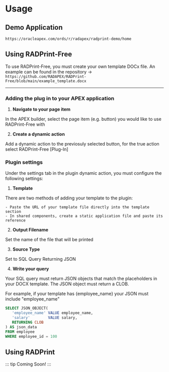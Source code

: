 # Usage

## Demo Application

`https://oracleapex.com/ords/r/radapex/radprint-demo/home`

## Using RADPrint-Free

To use RADPrint-Free, you must create your own template DOCx file. An example can be found in the repository -> `https://github.com/RADAPEX/RADPrint-Free/blob/main/example_template.docx`

---

### Adding the plug in to your APEX application

1. **Navigate to your page item**

In the APEX builder, select the page item (e.g. button) you would like to use RADPrint-Free with

2. **Create a dynamic action**

Add a dynamic action to the previosuly selected button, for the true action select RADPrint-Free [Plug-In]
 
### Plugin settings

Under the settings tab in the plugin dynamic action, you must configure the following settings:

1. **Template**

There are two methods of adding your template to the plugin:

    - Paste the URL of your template file directly into the template section
    - In shared components, create a static application file and paste its reference

2. **Output Filename**

Set the name of the file that will be printed

3. **Source Type**

Set to SQL Query Returning JSON

4. **Write your query**
 
Your SQL query must return JSON objects that match the placeholders in your DOCX template. The JSON object must return a CLOB.

For example, if your template has {employee_name} your JSON must include "employee_name"

```sql
SELECT JSON_OBJECT(
   'employee_name' VALUE employee_name,
   'salary'        VALUE salary,
   RETURNING CLOB
) AS json_data
FROM employee
WHERE employee_id = 100
```

## Using RADPrint

::: tip
Coming Soon!
:::

